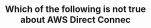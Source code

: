 ---
layout: answer
title: "Which of the following is not true about AWS Direct Connec"
blurb: "All of the options are true except for the fact that a public IP address is required for an AWS Direct Connect connection. AWS Direct Connect can connect"
quid: 233
---